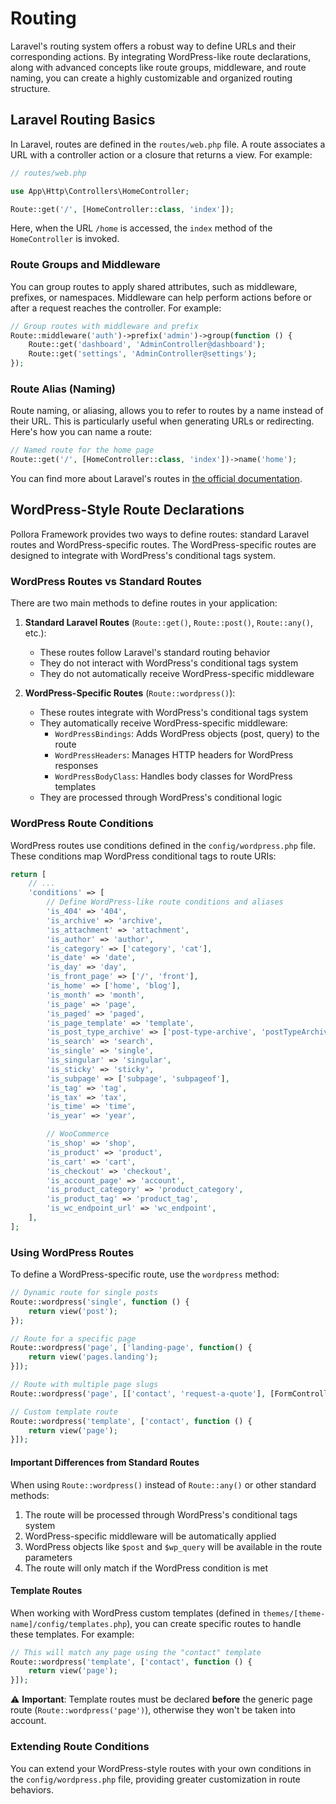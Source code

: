 # Routing

Laravel's routing system offers a robust way to define URLs and their corresponding actions. By integrating WordPress-like route declarations, along with advanced concepts like route groups, middleware, and route naming, you can create a highly customizable and organized routing structure.

## Laravel Routing Basics

In Laravel, routes are defined in the `routes/web.php` file. A route associates a URL with a controller action or a closure that returns a view. For example:

```php
// routes/web.php

use App\Http\Controllers\HomeController;

Route::get('/', [HomeController::class, 'index']);
```

Here, when the URL `/home` is accessed, the `index` method of the `HomeController` is invoked.

### Route Groups and Middleware

You can group routes to apply shared attributes, such as middleware, prefixes, or namespaces. Middleware can help perform actions before or after a request reaches the controller. For example:

```php
// Group routes with middleware and prefix
Route::middleware('auth')->prefix('admin')->group(function () {
    Route::get('dashboard', 'AdminController@dashboard');
    Route::get('settings', 'AdminController@settings');
});
```

### Route Alias (Naming)

Route naming, or aliasing, allows you to refer to routes by a name instead of their URL. This is particularly useful when generating URLs or redirecting. Here's how you can name a route:

```php
// Named route for the home page
Route::get('/', [HomeController::class, 'index'])->name('home');
```

You can find more about Laravel's routes in [the official documentation](https://laravel.com/docs/routing).

## WordPress-Style Route Declarations

Pollora Framework provides two ways to define routes: standard Laravel routes and WordPress-specific routes. The WordPress-specific routes are designed to integrate with WordPress's conditional tags system.

### WordPress Routes vs Standard Routes

There are two main methods to define routes in your application:

1. **Standard Laravel Routes** (`Route::get()`, `Route::post()`, `Route::any()`, etc.):
   - These routes follow Laravel's standard routing behavior
   - They do not interact with WordPress's conditional tags system
   - They do not automatically receive WordPress-specific middleware

2. **WordPress-Specific Routes** (`Route::wordpress()`):
   - These routes integrate with WordPress's conditional tags system
   - They automatically receive WordPress-specific middleware:
     - `WordPressBindings`: Adds WordPress objects (post, query) to the route
     - `WordPressHeaders`: Manages HTTP headers for WordPress responses
     - `WordPressBodyClass`: Handles body classes for WordPress templates
   - They are processed through WordPress's conditional logic

### WordPress Route Conditions

WordPress routes use conditions defined in the `config/wordpress.php` file. These conditions map WordPress conditional tags to route URIs:

```php
return [
    // ...
    'conditions' => [
        // Define WordPress-like route conditions and aliases
        'is_404' => '404',
        'is_archive' => 'archive',
        'is_attachment' => 'attachment',
        'is_author' => 'author',
        'is_category' => ['category', 'cat'],
        'is_date' => 'date',
        'is_day' => 'day',
        'is_front_page' => ['/', 'front'],
        'is_home' => ['home', 'blog'],
        'is_month' => 'month',
        'is_page' => 'page',
        'is_paged' => 'paged',
        'is_page_template' => 'template',
        'is_post_type_archive' => ['post-type-archive', 'postTypeArchive'],
        'is_search' => 'search',
        'is_single' => 'single',
        'is_singular' => 'singular',
        'is_sticky' => 'sticky',
        'is_subpage' => ['subpage', 'subpageof'],
        'is_tag' => 'tag',
        'is_tax' => 'tax',
        'is_time' => 'time',
        'is_year' => 'year',

        // WooCommerce
        'is_shop' => 'shop',
        'is_product' => 'product',
        'is_cart' => 'cart',
        'is_checkout' => 'checkout',
        'is_account_page' => 'account',
        'is_product_category' => 'product_category',
        'is_product_tag' => 'product_tag',
        'is_wc_endpoint_url' => 'wc_endpoint',
    ],
];
```

### Using WordPress Routes

To define a WordPress-specific route, use the `wordpress` method:

```php
// Dynamic route for single posts
Route::wordpress('single', function () {
    return view('post');
});

// Route for a specific page
Route::wordpress('page', ['landing-page', function() {
    return view('pages.landing');
}]);

// Route with multiple page slugs
Route::wordpress('page', [['contact', 'request-a-quote'], [FormController::class, 'index']]);

// Custom template route
Route::wordpress('template', ['contact', function () {
    return view('page');
}]);
```

#### Important Differences from Standard Routes

When using `Route::wordpress()` instead of `Route::any()` or other standard methods:

1. The route will be processed through WordPress's conditional tags system
2. WordPress-specific middleware will be automatically applied
3. WordPress objects like `$post` and `$wp_query` will be available in the route parameters
4. The route will only match if the WordPress condition is met

#### Template Routes

When working with WordPress custom templates (defined in `themes/[theme-name]/config/templates.php`), you can create specific routes to handle these templates. For example:

```php
// This will match any page using the "contact" template
Route::wordpress('template', ['contact', function () {
    return view('page');
}]);
```

⚠️ **Important**: Template routes must be declared **before** the generic page route (`Route::wordpress('page')`), otherwise they won't be taken into account.

### Extending Route Conditions

You can extend your WordPress-style routes with your own conditions in the `config/wordpress.php` file, providing greater customization in route behaviors.